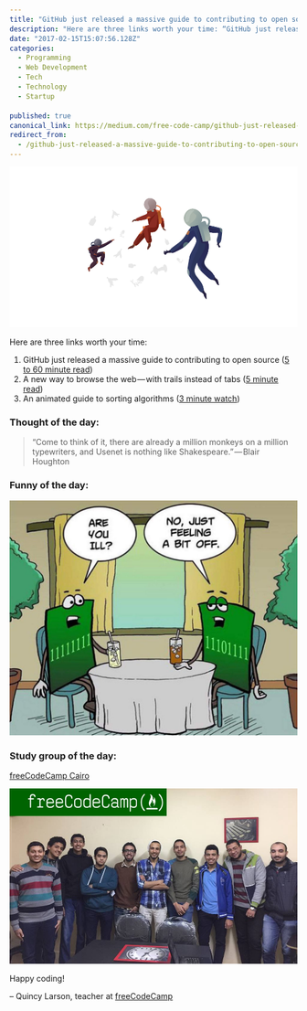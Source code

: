 ```yaml
---
title: "GitHub just released a massive guide to contributing to open source"
description: "Here are three links worth your time: “GitHub just released a massive guide to contributing to open source” is published by Quincy Larson in freeCodeCamp.org"
date: "2017-02-15T15:07:56.128Z"
categories: 
  - Programming
  - Web Development
  - Tech
  - Technology
  - Startup

published: true
canonical_link: https://medium.com/free-code-camp/github-just-released-a-massive-guide-to-contributing-to-open-source-da46661c551a
redirect_from:
  - /github-just-released-a-massive-guide-to-contributing-to-open-source-da46661c551a
---
```


![](./asset-1.png)

Here are three links worth your time:

1.  GitHub just released a massive guide to contributing to open source ([5 to 60 minute read](http://bit.ly/2kpQidz))
2.  A new way to browse the web — with trails instead of tabs ([5 minute read](http://bit.ly/2kJWrgI))
3.  An animated guide to sorting algorithms ([3 minute watch](http://bit.ly/2lhtlIT))

### Thought of the day:

> “Come to think of it, there are already a million monkeys on a million typewriters, and Usenet is nothing like Shakespeare.” — Blair Houghton

### Funny of the day:

![](./asset-2.jpeg)

### Study group of the day:

[freeCodeCamp Cairo](http://bit.ly/2kJQxMj)

![](./asset-3.jpeg)

Happy coding!

– Quincy Larson, teacher at [freeCodeCamp](http://bit.ly/2j7Q1dN)
